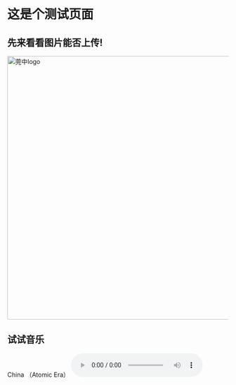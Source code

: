 # 这是个测试页面

## 先来看看图片能否上传!

<img src="../test/莞中校徽.jpg" alt="莞中logo" style="width: 600px; height: 600px;">

## 试试音乐

China （Atomic Era）
<audio controls="controls" loop="loop">
	<source src="..\test\China (The Atomic Era).mp3" type="audio/mp3"></source>
</audio>
